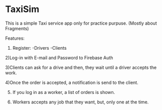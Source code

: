 # TaxiSim
This is a simple Taxi service app only for practice purpuse. (Mostly about Fragments)





Features: 
  1) Register: -Drivers
               -Clients
               
  2)Log-in with E-mail and Password to Firebase Auth
  
  3)Clients can ask for a drive and then, they wait until a driver accepts the work.
  
  4)Once the order is accepted, a notification is send to the client.
  
  5) If you log in as a worker, a list of orders is shown. 
  
  6) Workers accepts any job that they want, but, only one at the time.
